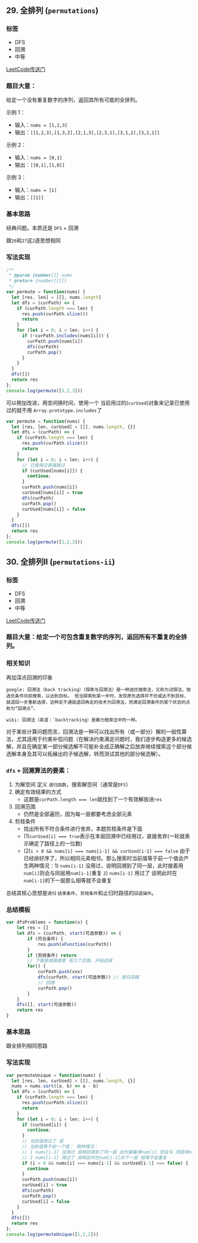 ## 29. 全排列 (`permutations`)
### 标签
* DFS
* 回溯
* 中等

[LeetCode传送门](https://leetcode-cn.com/problems/permutations/)

### 题目大意：
给定一个没有重复数字的序列，返回其所有可能的全排列。

示例 1：
* 输入：`nums = [1,2,3]`
* 输出：`[[1,2,3],[1,3,2],[2,1,3],[2,3,1],[3,1,2],[3,2,1]]`

示例 2：
* 输入：`nums = [0,1]`
* 输出：`[[0,1],[1,0]]`

示例 3：
* 输入：`nums = [1]`
* 输出：`[[1]]`

### 基本思路
经典问题。本质还是 `DFS` + 回溯

跟`26`和`27`这`2`道思想相同

### 写法实现
```JavaScript
/**
 * @param {number[]} nums
 * @return {number[][]}
 */
var permute = function(nums) {
  let [res, len] = [[], nums.length]
  let dfs = (curPath) => {
    if (curPath.length === len) {
      res.push(curPath.slice())
      return
    }
    for (let i = 0; i < len; i++) {
      if (!curPath.includes(nums[i])) {
        curPath.push(nums[i])
        dfs(curPath)
        curPath.pop()
      }
    }
  }
  dfs([])
  return res
};
console.log(permute([1,2,3]))
```

可以稍加改进，用空间换时间，使用一个 当前用过的(`curUsed`)对象来记录已使用过的就不用 `Array.prototype.includes`了

```JavaScript
var permute = function(nums) {
  let [res, len, curUsed] = [[], nums.length, {}]
  let dfs = (curPath) => {
    if (curPath.length === len) {
      res.push(curPath.slice())
      return
    }
    for (let i = 0; i < len; i++) {
      // 已使用过直接跳过
      if (curUsed[nums[i]]) {
        continue;
      }
      curPath.push(nums[i])
      curUsed[nums[i]] = true
      dfs(curPath)
      curPath.pop()
      curUsed[nums[i]] = false
    }
  }
  dfs([])
  return res
};
console.log(permute([1,2,3]))
```

## 30. 全排列II (`permutations-ii`)
### 标签
* DFS
* 回溯
* 中等

[LeetCode传送门](https://leetcode-cn.com/problems/permutations-ii/)

### 题目大意：给定一个可包含重复数字的序列，返回所有不重复的全排列。

### 相关知识
再加深点回溯的印象

```
google: 回溯法（back tracking）（探索与回溯法）是一种选优搜索法，又称为试探法，按选优条件向前搜索，以达到目标。 但当探索到某一步时，发现原先选择并不优或达不到目标，就退回一步重新选择，这种走不通就退回再走的技术为回溯法，而满足回溯条件的某个状态的点称为“回溯点”。

wiki: 回溯法（英语：`backtracking）是暴力搜索法中的一种。
```

对于某些计算问题而言，回溯法是一种可以找出所有（或一部分）解的一般性算法，尤其适用于约束补偿问题（在解决约束满足问题时，我们逐步构造更多的候选解，并且在确定某一部分候选解不可能补全成正确解之后放弃继续搜索这个部分候选解本身及其可以拓展出的子候选解，转而测试其他的部分候选解）。

### `dfs` + 回溯算法的要素：
1. 为解空间 定义 `递归函数`，搜索解空间（通常是`DFS`）
2. 确定有效结果的方式
    * 这题是`curPath.length === len`就找到了一个有效解放进`res`
3. 回溯范围
    * 仍然是全部遍历，因为每一层都要考虑全部元素
4. 剪枝条件
    * 找出所有不符合条件进行舍弃，本题剪枝条件是下面
    * (1)`curUsed[i] === true`表示在本层回溯中已经用过，直接舍弃(一轮就表示确定了路径上的一位数)
    * (2)`i > 0 && nums[i] === nums[i-1] && curUsed[i-1] === false` 由于已经排好序了，所以相同元素相邻。那么搜索时当前值等于前一个值会产生两种情况：1) `nums[i-1]` 没用过，说明回溯到了同一层，此时接着用`num[i]`则会与同层用`num[i-1]`重复 `2`) `nums[i-1]` 用过了 说明此时在`num[i-1]`的下一层那么相等就不会重复

总结其核心思想是`递归` `结束条件`、`剪枝条件`和止归时路径的`回退操作`。

### 总结模板
```JavaScript
var dfsProblems = function(s) {
    let res = []
    let dfs = (curPath, start(可选参数)) => {
        if (符合条件) { 
            res.push(xFunction(curPath))
        }
        if (剪枝条件) return
        // 下面是根据题意 有几个岔路，开始选择
        for() {
            curPath.push(xxx)
            dfs(curPath, start(可选参数)) // 递归深搜
            // 回溯
            curPath.pop()
        }
    }
    dfs([], start(可选参数))
    return res
}
```

### 基本思路
跟全排列相同思路

### 写法实现
```JavaScript
var permuteUnique = function(nums) {
  let [res, len, curUsed] = [[], nums.length, {}]
  nums = nums.sort((a, b) => a - b)
  let dfs = (curPath) => {
    if (curPath.length === len) {
      res.push(curPath.slice())
      return
    }
    for (let i = 0; i < len; i++) {
      if (curUsed[i]) {
        continue;
      }
      // 当前值用过了 或 
      // 当前值等于前一个值： 两种情况：
      // 1 nums[i-1] 没用过 说明回溯到了同一层 此时接着用num[i] 则会与 同层用num[i-1] 重复
      // 2 nums[i-1] 用过了 说明此时在num[i-1]的下一层 相等不会重复
      if (i > 0 && nums[i] === nums[i-1] && curUsed[i-1] === false) {
        continue
      }
      curPath.push(nums[i])
      curUsed[i] = true
      dfs(curPath)
      curPath.pop()
      curUsed[i] = false
    }
  }
  dfs([])
  return res
};
console.log(permuteUnique([1,1,2]))
```
